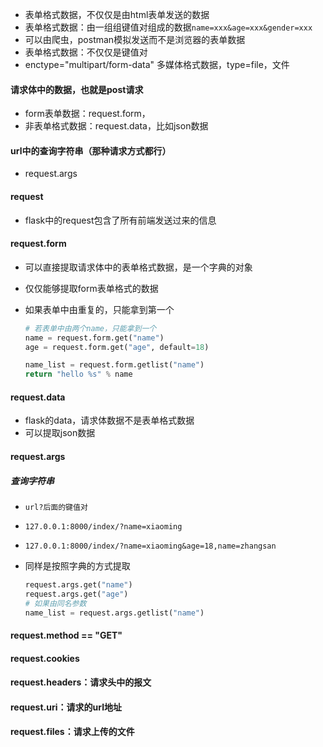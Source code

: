 - 表单格式数据，不仅仅是由html表单发送的数据
- 表单格式数据：由一组组键值对组成的数据`name=xxx&age=xxx&gender=xxx`
- 可以由爬虫，postman模拟发送而不是浏览器的表单数据
- 表单格式数据：不仅仅是键值对
- enctype="multipart/form-data"  多媒体格式数据，type=file，文件

#### 请求体中的数据，也就是post请求

- form表单数据：request.form，
- 非表单格式数据：request.data，比如json数据

#### url中的查询字符串（那种请求方式都行）

- request.args

#### request

- flask中的request包含了所有前端发送过来的信息

#### request.form

- 可以直接提取请求体中的表单格式数据，是一个字典的对象

- 仅仅能够提取form表单格式的数据

- 如果表单中由重复的，只能拿到第一个

  ```python
  # 若表单中由两个name，只能拿到一个
  name = request.form.get("name")
  age = request.form.get("age", default=18)
  
  name_list = request.form.getlist("name")
  return "hello %s" % name
  ```

#### request.data

- flask的data，请求体数据不是表单格式数据
- 可以提取json数据

#### request.args

##### 查询字符串

- `url?后面的键值对`
- `127.0.0.1:8000/index/?name=xiaoming`

- `127.0.0.1:8000/index/?name=xiaoming&age=18,name=zhangsan`

- 同样是按照字典的方式提取

  ```python
  request.args.get("name")
  request.args.get("age")
  # 如果由同名参数
  name_list = request.args.getlist("name")
  ```

#### request.method == "GET"

#### request.cookies

#### request.headers：请求头中的报文

#### request.uri：请求的url地址

#### request.files：请求上传的文件